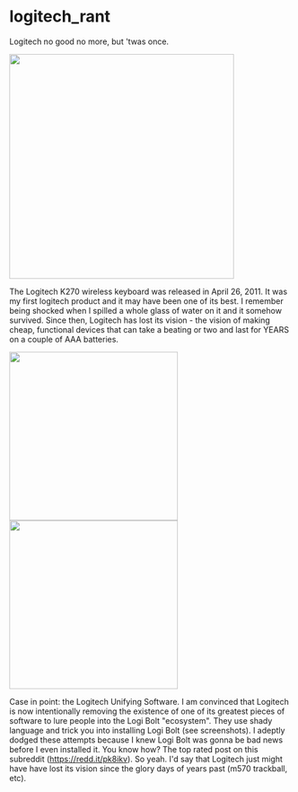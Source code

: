 # logitech_rant
Logitech no good no more, but 'twas once.

<img src="https://user-images.githubusercontent.com/90255040/203677708-cdb7c823-df2f-4871-97f3-b25990f87b06.png" width="400" />

The Logitech K270 wireless keyboard was released in April 26, 2011. It was my first logitech product and it may have been one of its best. I remember being shocked when I spilled a whole glass of water on it and it somehow survived. Since then, Logitech has lost its vision - the vision of making cheap, functional devices that can take a beating or two and last for YEARS on a couple of AAA batteries. 

<img src="https://user-images.githubusercontent.com/90255040/203677632-a7e68ba9-c2e6-48cd-bbfb-9af826a962d6.png" width="300" />
<img src="https://user-images.githubusercontent.com/90255040/203677687-c43e11ed-a12a-40ca-ad01-415a4a27f16e.png" width="300" />


Case in point: the Logitech Unifying Software. I am convinced that Logitech is now intentionally removing the existence of one of its greatest pieces of software to lure people into the Logi Bolt "ecosystem". They use shady language and trick you into installing Logi Bolt (see screenshots). I adeptly dodged these attempts because I knew Logi Bolt was gonna be bad news before I even installed it. You know how? The top rated 
post on this subreddit (https://redd.it/pk8ikv). So yeah. I'd say that Logitech just might have have lost its vision since the glory days of years past (m570 trackball, etc).
